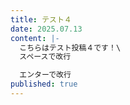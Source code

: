 ```yaml
---
title: テスト４
date: 2025.07.13
content: |-
  こちらはテスト投稿４です！\
  スペースで改行

  エンターで改行
published: true
---
```

